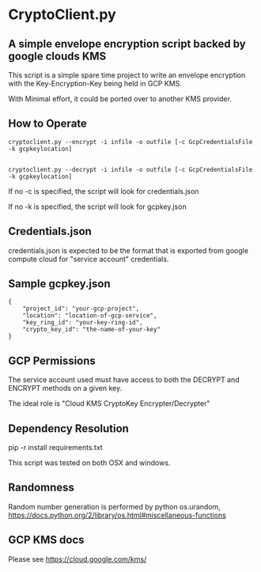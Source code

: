 CryptoClient.py
======
## A simple envelope encryption script backed by google clouds KMS

This script is a simple spare time project to write an envelope encryption with the Key-Encryption-Key being held in GCP KMS.

With Minimal effort, it could be ported over to another KMS provider.


## How to Operate

```
cryptoclient.py --encrypt -i infile -o outfile [-c GcpCredentialsFile -k gcpkeylocation]


cryptoclient.py --decrypt -i infile -o outfile [-c GcpCredentialsFile -k gcpkeylocation]
```

If no -c is specified, the script will look for credentials.json

If no -k is specified, the script will look for gcpkey.json


## Credentials.json

credentials.json is expected to be the format that is exported from google compute cloud for "service account" credentials.


## Sample gcpkey.json

```
{
    "project_id": "your-gcp-project",
    "location": "location-of-gcp-service",
    "key_ring_id": "your-key-ring-id",
    "crypto_key_id": "the-name-of-your-key"
}
```

## GCP Permissions
The service account used must have access to both the DECRYPT and ENCRYPT methods on a given key.

The ideal role is "Cloud KMS CryptoKey Encrypter/Decrypter"



## Dependency Resolution

pip -r install requirements.txt

This script was tested on both OSX and windows.


## Randomness

Random number generation is performed by python os.urandom, https://docs.python.org/2/library/os.html#miscellaneous-functions


## GCP KMS docs

Please see https://cloud.google.com/kms/






